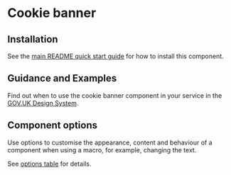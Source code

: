 # Cookie banner

## Installation

See the [main README quick start guide](https://github.com/alphagov/city-frontend#quick-start) for how to install this component.

## Guidance and Examples

Find out when to use the cookie banner component in your service in the [GOV.UK Design System](https://design-system.service.gov.uk/components/cookie-banner).

## Component options

Use options to customise the appearance, content and behaviour of a component when using a macro, for example, changing the text.

See [options table](https://design-system.service.gov.uk/components/cookie-banner/#options-default-cookie-banner-example) for details.

